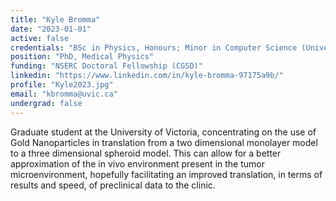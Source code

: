 ```yaml
---
title: "Kyle Bromma"
date: "2023-01-01"
active: false
credentials: "BSc in Physics, Honours; Minor in Computer Science (University of Victoria)"
position: "PhD, Medical Physics"
funding: "NSERC Doctoral Fellowship (CGSD)"
linkedin: "https://www.linkedin.com/in/kyle-bromma-97175a9b/"
profile: "Kyle2023.jpg"
email: "kbromma@uvic.ca"
undergrad: false
---
```


Graduate student at the University of Victoria, concentrating on the use of Gold Nanoparticles in translation from a two dimensional monolayer model to a three dimensional spheroid model. This can allow for a better approximation of the in vivo environment present in the tumor microenvironment, hopefully facilitating an improved translation, in terms of results and speed, of preclinical data to the clinic.
